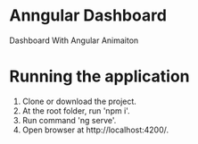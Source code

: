 # Anngular Dashboard
Dashboard With Angular Animaiton

# Running the application
  1. Clone or download the project.
  2. At the root folder, run 'npm i'.
  3. Run command 'ng serve'.
  4. Open browser at http://localhost:4200/.
